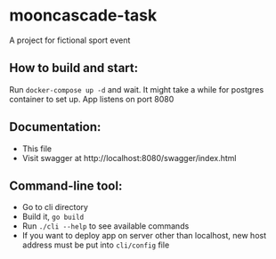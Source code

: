 # mooncascade-task
A project for fictional sport event

## How to build and start:
Run `docker-compose up -d` and wait. It might take a while for postgres container to set up.
App listens on port 8080

## Documentation:
* This file
* Visit swagger at http://localhost:8080/swagger/index.html

## Command-line tool:
* Go to cli directory
* Build it, `go build`
* Run `./cli --help` to see available commands
* If you want to deploy app on server other than localhost, new host address must be put into `cli/config` file
